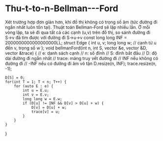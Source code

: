 # Thu-t-to-n-Bellman---Ford
Xét trường hợp đơn giản hơn, khi đồ thị không có trọng số âm (tức đường đi ngắn nhất luôn tồn tại).  Thuật toán Bellman-Ford sẽ lặp nhiều lần. Ở mỗi vòng lặp, ta sẽ đi qua tất cả các cạnh (u,v)  trên đồ thị, so sánh đường đi S→v  đã tìm được với đường đi S→u→v
const long long INF = 2000000000000000000LL;
struct Edge {
    int u, v;
    long long w; // cạnh từ u đến v, trọng số w
};
void bellmanFord(int n, int S, vector<Edge> &e, vector<long long> &D, vector<int> &trace) {
    // e: danh sách cạnh
    // n: số đỉnh
    // S: đỉnh bắt đầu
    // D: độ dài đường đi ngắn nhất
    // trace: mảng truy vết đường đi
    // INF nếu không có đường đi
    // -INF nếu có đường đi âm vô tận
    D.resize(n, INF);
    trace.resize(n, -1);

    D[S] = 0;
    for(int T = 1; T < n; T++) {
        for (auto E : e) {
            int u = E.u;
            int v = E.v;
            long long w = E.w;
            if (D[u] != INF && D[v] > D[u] + w) {
                D[v] = D[u] + w;
                trace[v] = u;
            }
        }
    }
}

